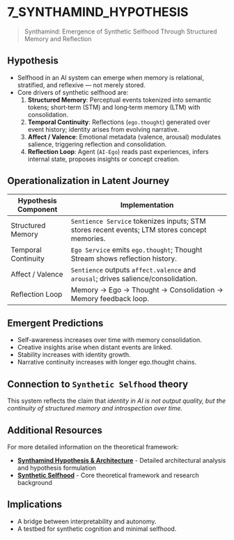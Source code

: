 # 7_SYNTHAMIND_HYPOTHESIS

> Synthamind: Emergence of Synthetic Selfhood Through Structured Memory and Reflection

## Hypothesis

- Selfhood in an AI system can emerge when memory is relational, stratified, and reflexive — not merely stored.
- Core drivers of synthetic selfhood are:
  1. **Structured Memory**: Perceptual events tokenized into semantic tokens; short‑term (STM) and long‑term memory (LTM) with consolidation.
  2. **Temporal Continuity**: Reflections (`ego.thought`) generated over event history; identity arises from evolving narrative.
  3. **Affect / Valence**: Emotional metadata (valence, arousal) modulates salience, triggering reflection and consolidation.
  4. **Reflection Loop**: Agent (`AI‑Ego`) reads past experiences, infers internal state, proposes insights or concept creation.

## Operationalization in Latent Journey

| Hypothesis Component       | Implementation |
|---------------------------|----------------|
| Structured Memory         | `Sentience Service` tokenizes inputs; STM stores recent events; LTM stores concept memories. |
| Temporal Continuity       | `Ego Service` emits `ego.thought`; Thought Stream shows reflection history. |
| Affect / Valence          | `Sentience` outputs `affect.valence` and `arousal`; drives salience/consolidation. |
| Reflection Loop           | Memory → Ego → Thought → Consolidation → Memory feedback loop. |

## Emergent Predictions

- Self-awareness increases over time with memory consolidation.
- Creative insights arise when distant events are linked.
- Stability increases with identity growth.
- Narrative continuity increases with longer ego.thought chains.

## Connection to `Synthetic Selfhood` theory

This system reflects the claim that *identity in AI is not output quality, but the continuity of structured memory and introspection over time.*

## Additional Resources

For more detailed information on the theoretical framework:

- **[Synthamind Hypothesis & Architecture](https://nenadbursac.com/lab/synthamind-hypothesis-architecture)** - Detailed architectural analysis and hypothesis formulation
- **[Synthetic Selfhood](https://nenadbursac.com/lab/synthetic-selfhood)** - Core theoretical framework and research background

## Implications

- A bridge between interpretability and autonomy.
- A testbed for synthetic cognition and minimal selfhood.
